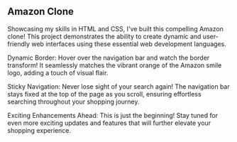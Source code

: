 ## Amazon Clone

Showcasing my skills in HTML and CSS, I've built this compelling Amazon clone! This project demonstrates the ability to create dynamic and user-friendly web interfaces using these essential web development languages.

Dynamic Border:
Hover over the navigation bar and watch the border transform! It seamlessly matches the vibrant orange of the Amazon smile logo, adding a touch of visual flair.

Sticky Navigation:
Never lose sight of your search again! The navigation bar stays fixed at the top of the page as you scroll, ensuring effortless searching throughout your shopping journey.

Exciting Enhancements Ahead:
This is just the beginning! Stay tuned for even more exciting updates and features that will further elevate your shopping experience.
